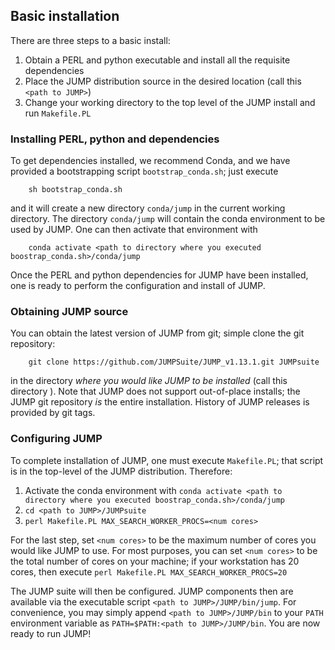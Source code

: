 ## Basic installation
There are three steps to a basic install:

1. Obtain a PERL and python executable and install all the requisite
dependencies
1. Place the JUMP distribution source in the desired location (call
this `<path to JUMP>`)
1. Change your working directory to the top level of the JUMP install
and run `Makefile.PL`

### Installing PERL, python and dependencies
To get dependencies installed, we recommend Conda, and we have
provided a bootstrapping script `bootstrap_conda.sh`; just execute

```
    sh bootstrap_conda.sh
```

and it will create a new directory `conda/jump` in the current working
directory.  The directory `conda/jump` will contain the conda
environment to be used by JUMP.  One can then activate that
environment with

```
    conda activate <path to directory where you executed boostrap_conda.sh>/conda/jump
```

Once the PERL and python dependencies for JUMP have been installed,
one is ready to perform the configuration and install of JUMP.

### Obtaining JUMP source
You can obtain the latest version of JUMP from git; simple clone the
git repository:

```
    git clone https://github.com/JUMPSuite/JUMP_v1.13.1.git JUMPsuite
```

in the directory _where you would like JUMP to be installed_ (call
this directory <path to JUMP>).  Note
that JUMP does not support out-of-place installs; the JUMP git
repository _is_ the entire installation.  History of JUMP releases is
provided by git tags.

### Configuring JUMP
To complete installation of JUMP, one must execute `Makefile.PL`; that
script is in the top-level of the JUMP distribution.  Therefore:

1. Activate the conda environment with
`conda activate <path to directory where you executed boostrap_conda.sh>/conda/jump`
1. `cd <path to JUMP>/JUMPsuite`
1. `perl Makefile.PL MAX_SEARCH_WORKER_PROCS=<num cores>`

For the last step, set `<num cores>` to be the maximum number of cores you
would like JUMP to use.  For most purposes, you can set `<num cores>`
to be the total number of cores on your machine; if your workstation
has 20 cores, then execute `perl Makefile.PL MAX_SEARCH_WORKER_PROCS=20`

The JUMP suite will then be configured.  JUMP
components then are available via the executable script `<path to
JUMP>/JUMP/bin/jump`.  For convenience, you may simply append `<path to
JUMP>/JUMP/bin` to your `PATH` environment variable as `PATH=$PATH:<path to
JUMP>/JUMP/bin`.  You are now ready to run JUMP!
